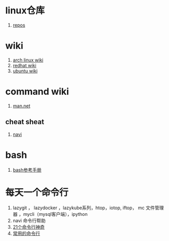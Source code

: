 # linux仓库

1. [repos](https://pkgs.org/)

# wiki

1. [arch linux wiki](https://wiki.archlinux.org/title/Table_of_contents_(%E7%AE%80%E4%BD%93%E4%B8%AD%E6%96%87))
2. [redhat wiki](https://access.redhat.com/documentation/zh-cn/red_hat_enterprise_linux/7)
3. [ubuntu wiki](https://wiki.ubuntu.org.cn/UbuntuManual)

# command wiki

1. [man.net](https://linux.die.net/man/8/iptables)

## cheat sheat

1. [navi](https://github.com/denisidoro/navi)

# bash

1. [bash参考手册](https://xy2401.com/local-docs/gnu/manual.zh/bash.html)

# 每天一个命令行

1. lazygit ， lazydocker ，lazykube系列，htop，iotop, iftop， mc 文件管理器 ，mycli（mysql客户端），ipython
2. navi 命令行帮助
3. [21个命令行神奇](https://juejin.cn/post/6844903945706422280)
4. [常用的命令行](https://z.itpub.net/article/detail/9B28E7D4FAD4BDE3DD6A08CD904D5340)
